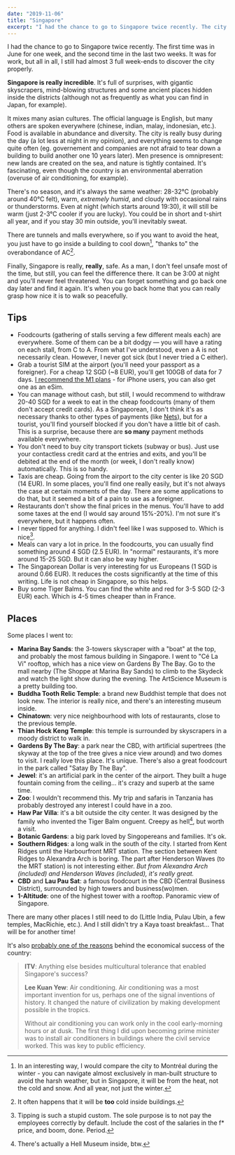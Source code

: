 ```yaml
---
date: "2019-11-06"
title: "Singapore"
excerpt: "I had the chance to go to Singapore twice recently. The city is really incredible — it's full of surprises, with gigantic skyscrapers, mind-blowing structures and some ancient places hidden inside the districts."
---
```


I had the chance to go to Singapore twice recently. The first time was in June for one week, and the second time in the last two weeks. It was for work, but all in all, I still had almost 3 full week-ends to discover the city properly.

**Singapore is really incredible**. It's full of surprises, with gigantic skyscrapers, mind-blowing structures and some ancient places hidden inside the districts (although not as frequently as what you can find in Japan, for example).

It mixes many asian cultures. The official language is English, but many others are spoken everywhere (chinese, indian, malay, indonesian, etc.). Food is available in abundance and diversity. The city is really busy during the day (a lot less at night in my opinion), and everything seems to change quite often (eg. governement and companies are not afraid to tear down a building to build another one 10 years later). Men presence is omnipresent: new lands are created on the sea, and nature is tightly contained. It's fascinating, even though the country is an environmental aberration (overuse of air conditioning, for example).

There's no season, and it's always the same weather: 28-32°C (probably around 40°C felt), warm, _extremely humid_, and cloudy with occasional rains or thunderstorms. Even at night (which starts around 19:30), it will still be warm (just 2-3°C cooler if you are lucky). You could be in short and t-shirt all year, and if you stay 30 min outside, you'll inevitably sweat.

There are tunnels and malls everywhere, so if you want to avoid the heat, you just have to go inside a building to cool down[^1], "thanks to" the overabondance of AC[^2].

Finally, Singapore is really, **really**, safe. As a man, I don't feel unsafe most of the time, but still, you can feel the difference there. It can be 3:00 at night and you'll never feel threatened. You can forget something and go back one day later and find it again. It's when you go back home that you can really grasp how nice it is to walk so peacefully.

## Tips

* Foodcourts (gathering of stalls serving a few different meals each) are everywhere. Some of them can be a bit dodgy — you will have a rating on each stall, from C to A. From what I've understood, even a A is not necessarily clean. However, I never got sick (but I never tried a C either).
* Grab a tourist SIM at the airport (you'll need your passport as a foreigner). For a cheap 12 SGD (~8 EUR), you'll get 100GB of data for 7 days. [I recommend the M1 plans](https://www.m1.com.sg/Mobile/prepaid-plans/tourist-sim) - for iPhone users, you can also get one as an eSim.
* You can manage without cash, but still, I would recommend to withdraw 20-40 SGD for a week to eat in the cheap foodcourts (many of them don't accept credit cards). As a Singaporean, I don't think it's as necessary thanks to other types of payments (like [Nets](https://www.nets.com.sg)), but for a tourist, you'll find yourself blocked if you don't have a little bit of cash. This is a surprise, because there are **so many** payment methods available everywhere.
* You don't need to buy city transport tickets (subway or bus). Just use your contactless credit card at the entries and exits, and you'll be debited at the end of the month (or week, I don't really know) automatically. This is so handy.
* Taxis are cheap. Going from the airport to the city center is like 20 SGD (14 EUR). In some places, you'll find one really easily, but it's not always the case at certain moments of the day. There are some applications to do that, but it seemed a bit of a pain to use as a foreigner.
* Restaurants don't show the final prices in the menus. You'll have to add some taxes at the end (I would say around 15%-20%). I'm not sure it's everywhere, but it happens often.
* I never tipped for anything. I didn't feel like I was supposed to. Which is nice[^3].
* Meals can vary a lot in price. In the foodcourts, you can usually find something around 4 SGD (2.5 EUR). In "normal" restaurants, it's more around 15-25 SGD. But it can also be way higher.
* The Singaporean Dollar is very interesting for us Europeans (1 SGD is around 0.66 EUR). It reduces the costs significantly at the time of this writing. Life is not cheap in Singapore, so this helps.
* Buy some Tiger Balms. You can find the white and red for 3-5 SGD (2-3 EUR) each. Which is 4-5 times cheaper than in France.

## Places

Some places I went to:

* **Marina Bay Sands**: the 3-towers skyscraper with a "boat" at the top, and probably the most famous building in Singapore. I went to "Cé La Vi" rooftop, which has a nice view on Gardens By The Bay. Go to the mall nearby (The Shoppe at Marina Bay Sands) to climb to the Skydeck and watch the light show during the evening. The ArtScience Museum is a pretty building too.
* **Buddha Tooth Relic Temple**: a brand new Buddhist temple that does not look new. The interior is really nice, and there's an interesting museum inside.
* **Chinatown**: very nice neighbourhood with lots of restaurants, close to the previous temple.
* **Thian Hock Keng Temple**: this temple is surrounded by skyscrapers in a moody district to walk in.
* **Gardens By The Bay**: a park near the CBD, with artificial supertrees (the skyway at the top of the tree gives a nice view around) and two domes to visit. I really love this place. It's unique. There's also a great foodcourt in the park called "Satay By The Bay".
* **Jewel**: it's an artificial park in the center of the airport. They built a huge fountain coming from the ceiling… it's crazy and superb at the same time.
* **Zoo**: I wouldn't recommend this. My trip and safaris in Tanzania has probably destroyed any interest I could have in a zoo.
* **Haw Par Villa**: it's a bit outside the city center. It was designed by the family who invented the Tiger Balm onguent. Creepy as hell[^4], but worth a visit.
* **Botanic Gardens**: a big park loved by Singopereans and families. It's ok.
* **Southern Ridges**: a long walk in the south of the city. I started from Kent Ridges until the Harbourfront MRT station. The section between Kent Ridges to Alexandra Arch is boring. The part after Henderson Waves (to the MRT station) is not interesting either. _But from Alexandra Arch (included) and Henderson Waves (included), it's really great._
* **CBD** and **Lau Pau Sat**: a famous foodcourt in the CBD (Central Business District), surrounded by high towers and business(wo)men.
* **1-Altitude**: one of the highest tower with a rooftop. Panoramic view of Singapore.

There are many other places I still need to do (Little India, Pulau Ubin, a few temples, MacRichie, etc.). And I still didn't try a Kaya toast breakfast… That will be for another time!


[^1]: In an interesting way, I would compare the city to Montréal during the winter - you can navigate almost exclusively in man-built structure to avoid the harsh weather, but in Singapore, it will be from the heat, not the cold and snow. And all year, not just the winter.
[^2]: It often happens that it will be **too** cold inside buildings.

  It's also [probably one of the reasons](https://www.vox.com/2015/3/23/8278085/singapore-lee-kuan-yew-air-conditioning) behind the economical success of the country:

  > **ITV**: Anything else besides multicultural tolerance that enabled Singapore's success?
  >
  > **Lee Kuan Yew**: Air conditioning. Air conditioning was a most important invention for us, perhaps one of the signal inventions of history. It changed the nature of civilization by making development possible in the tropics.
  >
  > Without air conditioning you can work only in the cool early-morning hours or at dusk. The first thing I did upon becoming prime minister was to install air conditioners in buildings where the civil service worked. This was key to public efficiency.

[^3]: Tipping is such a stupid custom. The sole purpose is to not pay the employees correctly by default. Include the cost of the salaries in the f* price, and boom, done. Period.
[^4]: There's actually a Hell Museum inside, btw.
